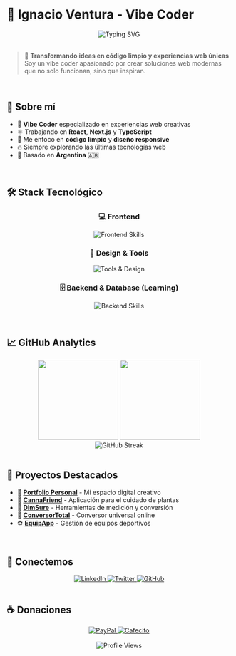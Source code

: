 # 🌟 Ignacio Ventura - Vibe Coder

<div align="center">
  <img src="https://readme-typing-svg.herokuapp.com?font=Fira+Code&size=30&duration=3000&pause=1000&color=58A6FF&center=true&vCenter=true&width=500&lines=Vibe+Coder+%F0%9F%92%AB;React+%26+Next.js+Enthusiast;Creative+Problem+Solver" alt="Typing SVG" />
</div>

<br/>

> 💭 **Transformando ideas en código limpio y experiencias web únicas**  
> Soy un vibe coder apasionado por crear soluciones web modernas que no solo funcionan, sino que inspiran.

<br/>

## 🚀 Sobre mí

- 🎨 **Vibe Coder** especializado en experiencias web creativas
- ⚛️ Trabajando en **React**, **Next.js** y **TypeScript**
- 🌟 Me enfoco en **código limpio** y **diseño responsive**
- 🔥 Siempre explorando las últimas tecnologías web
- 📍 Basado en **Argentina** 🇦🇷

<br/>

## 🛠️ Stack Tecnológico

<div align="center">
  
### 💻 Frontend
<p>
  <img src="https://skillicons.dev/icons?i=html,css,js,ts,react,nextjs,tailwind,bootstrap" alt="Frontend Skills" />
</p>

### 🎨 Design & Tools

<p>
  <img src="https://skillicons.dev/icons?i=figma,vscode,git,github,vercel,netlify" alt="Tools & Design" />
</p>

### 🗄️ Backend & Database (Learning)

<p>
  <img src="https://skillicons.dev/icons?i=nodejs,express,mongodb,postgresql" alt="Backend Skills" />
</p>

</div>

<br/>

## 📈 GitHub Analytics

<div align="center">
  <img height="180em" src="https://github-readme-stats.vercel.app/api?username=nachthelad&show_icons=true&theme=github_dark&include_all_commits=true&count_private=true&hide_border=true"/>
  <img height="180em" src="https://github-readme-stats.vercel.app/api/top-langs/?username=nachthelad&layout=compact&langs_count=8&theme=github_dark&hide_border=true"/>
</div>

<div align="center">
  <img src="https://github-readme-streak-stats.herokuapp.com/?user=nachthelad&theme=github-dark-blue&hide_border=true" alt="GitHub Streak" />
</div>

<br/>

## 🌟 Proyectos Destacados

- 🎯 **[Portfolio Personal](https://nachthelad.com.ar)** - Mi espacio digital creativo
- 🌿 **[CannaFriend](https://cannafriend.app)** - Aplicación para el cuidado de plantas
- 📏 **[DimSure](https://dimsure.online)** - Herramientas de medición y conversión
- 🔄 **[ConversorTotal](https://conversortotal.online)** - Conversor universal online
- ⚽ **[EquipApp](https://equipapp.vercel.app)** - Gestión de equipos deportivos

<br/>

## 🤝 Conectemos

<div align="center">
  <a href="https://linkedin.com/in/ignacio-ventura" target="_blank">
    <img src="https://img.shields.io/badge/LinkedIn-0077B5?style=for-the-badge&logo=linkedin&logoColor=white" alt="LinkedIn" />
  </a>
  <a href="https://twitter.com/nachthelad" target="_blank">
    <img src="https://img.shields.io/badge/Twitter-1DA1F2?style=for-the-badge&logo=twitter&logoColor=white" alt="Twitter" />
  </a>
  <a href="https://github.com/nachthelad" target="_blank">
    <img src="https://img.shields.io/badge/GitHub-100000?style=for-the-badge&logo=github&logoColor=white" alt="GitHub" />
  </a>
</div>

<br/>

## ☕ Donaciones

<div align="center">
  <a href="https://paypal.me/nachthelad" target="_blank">
    <img src="https://img.shields.io/badge/PayPal-00457C?style=for-the-badge&logo=paypal&logoColor=white" alt="PayPal" />
  </a>
  <a href="https://cafecito.app/nachthelad" target="_blank">
    <img src="https://img.shields.io/badge/Cafecito-FF813F?style=for-the-badge&logo=buy-me-a-coffee&logoColor=white" alt="Cafecito" />
  </a>
</div>

<br/>

<div align="center">
  <img src="https://komarev.com/ghpvc/?username=nachthelad&style=for-the-badge&color=blueviolet" alt="Profile Views" />
</div>
